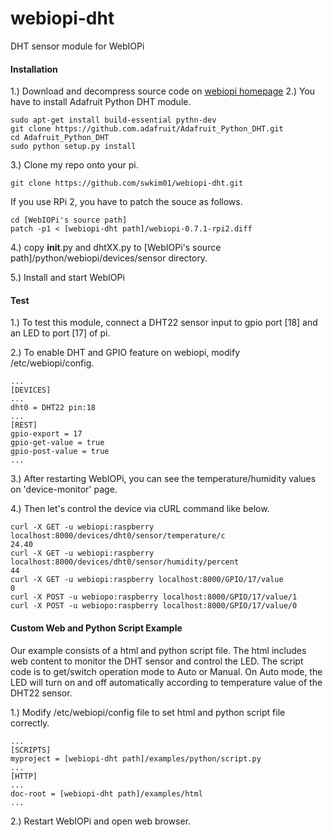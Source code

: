 # webiopi-dht
DHT sensor module for WebIOPi

#### Installation
1.) Download and decompress source code on [webiopi homepage](http://webiopi.trouch.com/)
2.) You have to install Adafruit Python DHT module.
```shell
sudo apt-get install build-essential pythn-dev
git clone https://github.com.adafruit/Adafruit_Python_DHT.git
cd Adafruit_Python_DHT
sudo python setup.py install
```
3.) Clone my repo onto your pi.
```shell
git clone https://github.com/swkim01/webiopi-dht.git
```
If you use RPi 2, you have to patch the souce as follows.
```shell
cd [WebIOPi's source path]
patch -p1 < [webiopi-dht path]/webiopi-0.7.1-rpi2.diff
```

4.) copy __init__.py and dhtXX.py to [WebIOPi's source path]/python/webiopi/devices/sensor directory.

5.) Install and start WebIOPi

#### Test
1.) To test this module, connect a DHT22 sensor input to gpio port [18] and an LED to port [17] of pi.

2.) To enable DHT and GPIO feature on webiopi, modify /etc/webiopi/config.
```
...
[DEVICES]
...
dht0 = DHT22 pin:18
...
[REST]
gpio-export = 17
gpio-get-value = true
gpio-post-value = true
...
```

3.) After restarting WebIOPi, you can see the temperature/humidity values on 'device-monitor' page.

4.) Then let's control the device via cURL command like below.
```
curl -X GET -u webiopi:raspberry localhost:8000/devices/dht0/sensor/temperature/c
24.40
curl -X GET -u webiopi:raspberry localhost:8000/devices/dht0/sensor/humidity/percent
44
curl -X GET -u webiopi:raspberry localhost:8000/GPIO/17/value
0
curl -X POST -u webiopo:raspberry localhost:8000/GPIO/17/value/1
curl -X POST -u webiopo:raspberry localhost:8000/GPIO/17/value/0
```

#### Custom Web and Python Script Example
Our example consists of a html and python script file. The html includes web content to monitor the DHT sensor and control the LED. The script code is to get/switch operation mode to Auto or Manual. On Auto mode, the LED will turn on and off automatically according to temperature value of the DHT22 sensor.

1.) Modify /etc/webiopi/config file to set html and python script file correctly.
```
...
[SCRIPTS]
myproject = [webiopi-dht path]/examples/python/script.py
...
[HTTP]
...
doc-root = [webiopi-dht path]/examples/html
...
```

2.) Restart WebIOPi and open web browser. 
